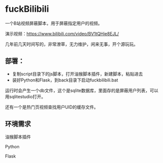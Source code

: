 # fuckBilibili
一个B站视频屏蔽脚本，用于屏蔽指定用户的视频。

演示视频：https://www.bilibili.com/video/BV1tQHie8EJL/

几年前几天时间写的，非常潦草，无力维护，闲来无事，开个源玩玩。

## 部署：

- 复制script目录下的js脚本，打开油猴脚本插件，新建脚本，粘贴进去
- 装好Python和Flask，到back目录下启动fuckbilibili.bat

运行时会产生一个db文件，这个是sqlite数据库，里面存的是屏蔽用户列表，可以用sqlitestudio打开。

还有一个是热门页视频查找用户UID的缓存文件。



## 环境需求

油猴脚本插件

Python

Flask

